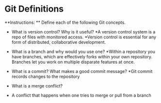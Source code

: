 # Git Definitions

**Instructions: ** Define each of the following Git concepts.

* What is version control?  Why is it useful?
*A version control system is a repo of files with monitored access. 
*Version control is essential for any form of distributed, collaborative development. 

* What is a branch and why would you use one?
*Within a repository you have branches, which are effectively forks within your own repository. Branches let you work on multiple disparate features at once.

* What is a commit? What makes a good commit message?
 *Git commit records changes to the repository

* What is a merge conflict?
* A conflict that happens when one tries to merge or pull from a branch
